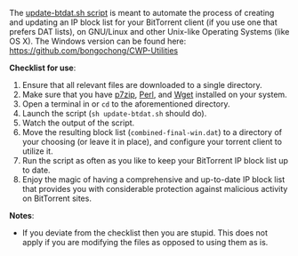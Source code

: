 The [update-btdat.sh script](https://github.com/bongochong/CombinedPrivacyBlockLists/blob/master/BLT/update-btdat.sh) is meant to automate the process of creating and updating an IP block list for your BitTorrent client (if you use one that prefers DAT lists), on GNU/Linux and other Unix-like Operating Systems (like OS X). The Windows version can be found here: https://github.com/bongochong/CWP-Utilities

**Checklist for use**:
1. Ensure that all relevant files are downloaded to a single directory.
2. Make sure that you have [p7zip](http://p7zip.sourceforge.net/), [Perl](https://www.perl.com/about/), and [Wget](https://www.gnu.org/software/wget/) installed on your system.
3. Open a terminal in or `cd` to the aforementioned directory.
4. Launch the script (`sh update-btdat.sh` should do).
5. Watch the output of the script.
6. Move the resulting block list (`combined-final-win.dat`) to a directory of your choosing (or leave it in place), and configure your torrent client to utilize it.
7. Run the script as often as you like to keep your BitTorrent IP block list up to date.
8. Enjoy the magic of having a comprehensive and up-to-date IP block list that provides you with considerable protection against malicious activity on BitTorrent sites.


**Notes**:
- If you deviate from the checklist then you are stupid. This does not apply if you are modifying the files as opposed to using them as is.
